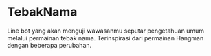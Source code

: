 # TebakNama
Line bot yang akan menguji wawasanmu seputar pengetahuan umum melalui permainan tebak nama. Terinspirasi dari permainan Hangman dengan beberapa perubahan.

